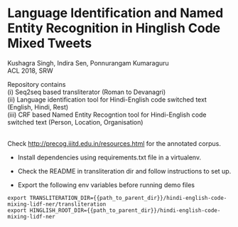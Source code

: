 # Language Identification and Named Entity Recognition in Hinglish Code Mixed Tweets
Kushagra Singh, Indira Sen, Ponnurangam Kumaraguru <br />
ACL 2018, SRW <br />

Repository contains<br />
(i)   Seq2seq based transliterator (Roman to Devanagri)<br />
(ii)  Language identification tool for Hindi-English code switched text (English, Hindi, Rest)<br />
(iii) CRF based Named Entity Recogntion tool for Hindi-English code switched text (Person, Location, Organisation)<br />
<br />

Check http://precog.iiitd.edu.in/resources.html for the annotated corpus.

- Install dependencies using requirements.txt file in a virtualenv. <br />
- Check the README in transliteration dir and follow instructions to set up. <br />

- Export the following env variables before running demo files <br />
~~~~
export TRANSLITERATION_DIR={{path_to_parent_dir}}/hindi-english-code-mixing-lidf-ner/transliteration
export HINGLISH_ROOT_DIR={{path_to_parent_dir}}/hindi-english-code-mixing-lidf-ner
~~~~
